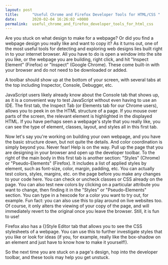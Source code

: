 ```yaml
---
layout: post
title:      "Useful Chrome and Firefox Developer Tools for HTML/CSS "
date:       2020-02-04 16:26:02 +0000
permalink:  useful_chrome_and_firefox_developer_tools_for_html_css
---
```



Are you stuck on what design to make for a webpage? Or did you find a webpage design you really like and want to copy it? As it turns out, one of the most useful tools for detecting and exploring web designs lies built right in to your internet browser.  All you have to do is open a window into the site you like, or the webpage you are building, right click, and hit "Inspect Element" (Firefox) or "Inspect" (Google Chrome). These come built-in with your browser and do not need to be downloaded or added. 

A toolbar should show up at the bottom of your screen, with several tabs at the top including Inspector, Console, Debugger, etc. 

JavaScript users likely already know about the Console tab that shows up, as it is a convenient way to test JavaScript without even having to use an IDE. The first tab, the Inspect Tab (or Elements tab for our Chrome users), allows you to peek in on the HTML structure of a page. If you mouse over parts of the screen, the relevant element is highlighted in the displayed HTML. If you have perhaps seen a webpage's style that you really like, you can see the type of element, classes, layout, and styles all in this first tab. 

Now let's say you're working on building your own webpage, and you have the basic structure down, but not quite the details. And color coordination is simply beyond you. Never fear! Help is on the way. Pull up the page that you are designing in your browser and open up the developer toolbar. To the right of the main body in this first tab is another section: "Styles" (Chrome) or "Pseudo-Elements" (Firefox). It includes a list of applied styles by element, such as font-size, color, margin, padding, etc. You can actually test colors, styles, margins, etc. on the page before you make any changes to your code here. You can check or uncheck classes or CSS already on the page. You can also test new colors by clicking on a particular attribute you want to change, then finding it in the "Styles" or "Pseudo-Elements" section. You can type in a hexcode for a color you want to try out, for example. Fun fact: you can also use this to play around on live websites too. Of course, it only alters the viewing of your copy of the page, and will immediately revert to the original once you leave the browser. Still, it is fun to use! 

Firefox also has a {}Style Editor tab that allows you to see the CSS stylesheets of a webpage. You can use this to further investigate styles that you like or look for ideas (if you, for example, really like the box-shadow on an element and just have to know how to make it yourself!). 

So the next time you are stuck on a page's design, hop into the developer toolbar, and these tools may help you get unstuck. 
